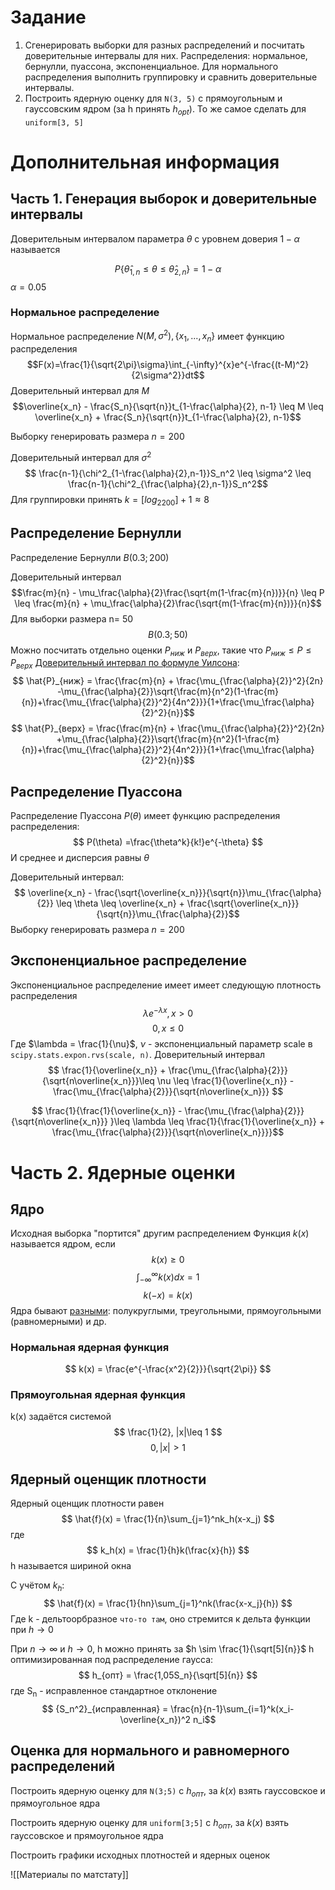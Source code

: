 # Задание
  1) Сгенерировать выборки для разных распределений и посчитать доверительные интервалы для них. Распределения: нормальное, бернулли, пуассона, экспоненциальное. Для нормального распределения выполнить группировку и сравнить доверительные интервалы.
  2) Построить ядерную оценку для `N(3, 5)` с прямоугольным и гауссовским ядром (за h принять $h_{opt}$). То же самое сделать для `uniform[3, 5]`
# Дополнительная информация
## Часть 1. Генерация выборок и доверительные интервалы

Доверительным интервалом параметра $\theta$ с уровнем доверия $1-\alpha$ называется 

$$ P\{\hat{\theta}_{1,n} \leq \theta \leq \hat{\theta}_{2,n} \} = 1 - \alpha$$
$\alpha = 0.05$


### Нормальное распределение
 Нормальное распределение $N(M, \sigma^2), \{x_1, ..., x_n\}$ имеет функцию распределения
 $$F(x)=\frac{1}{\sqrt{2\pi}\sigma}\int_{-\infty}^{x}e^{-\frac{(t-M)^2}{2\sigma^2}}dt$$ Доверительный интервал для $M$ 
 $$\overline{x_n} - \frac{S_n}{\sqrt{n}}t_{1-\frac{\alpha}{2}, n-1} \leq M \leq \overline{x_n} + \frac{S_n}{\sqrt{n}}t_{1-\frac{\alpha}{2}, n-1}$$
 
Выборку генерировать размера $n = 200$

Доверительный интервал для $\sigma^2$
$$ \frac{n-1}{\chi^2_{1-\frac{\alpha}{2},n-1}}S_n^2 \leq \sigma^2 \leq \frac{n-1}{\chi^2_{\frac{\alpha}{2},n-1}}S_n^2$$
Для группировки принять $k = [log_2200] + 1 \approx 8$
## Распределение Бернулли
Распределение Бернулли $B(0.3; 200)$

Доверительный интервал
$$\frac{m}{n} - \mu_\frac{\alpha}{2}\frac{\sqrt{m(1-\frac{m}{n})}}{n} \leq P \leq \frac{m}{n} + \mu_\frac{\alpha}{2}\frac{\sqrt{m(1-\frac{m}{n})}}{n}$$
Для выборки размера n= 50 $$ B(0.3; 50) $$
Можно посчитать отдельно оценки $P_{ниж}$ и $P_{верх}$, такие что $P_{ниж} \leq P \leq P_{верх}$
[Доверительный интервал по формуле Уилсона](https://kerchtt.ru/doveritelnyi-interval-doveritelnaya-veroyatnost/):
$$ \hat{P}_{ниж} = \frac{\frac{m}{n} + \frac{\mu_{\frac{\alpha}{2}}^2}{2n} -\mu_{\frac{\alpha}{2}}\sqrt{\frac{m}{n^2}(1-\frac{m}{n})+\frac{\mu_{\frac{\alpha}{2}}^2}{4n^2}}}{1+\frac{\mu_\frac{\alpha}{2}^2}{n}}$$
$$ \hat{P}_{верх} = \frac{\frac{m}{n} + \frac{\mu_{\frac{\alpha}{2}}^2}{2n} +\mu_{\frac{\alpha}{2}}\sqrt{\frac{m}{n^2}(1-\frac{m}{n})+\frac{\mu_{\frac{\alpha}{2}}^2}{4n^2}}}{1+\frac{\mu_\frac{\alpha}{2}^2}{n}}$$
## Распределение Пуассона
Распределение Пуассона $P(\theta)$ имеет функцию распределения распределения:
$$ P(\theta) =\frac{\theta^k}{k!}e^{-\theta} $$
И среднее и дисперсия равны $\theta$

Доверительный интервал:
$$ \overline{x_n} - \frac{\sqrt{\overline{x_n}}}{\sqrt{n}}\mu_{\frac{\alpha}{2}} \leq \theta \leq \overline{x_n} + \frac{\sqrt{\overline{x_n}}}{\sqrt{n}}\mu_{\frac{\alpha}{2}}$$
Выборку генерировать размера $n=200$
## Экспоненциальное распределение
Экспоненциальное распределение имеет имеет следующую плотность распределения
$$ \lambda e^{-\lambda x} , x > 0$$
$$ 0, x \leq 0 $$
Где $\lambda = \frac{1}{\nu}$, $\nu$ - экспоненциальный параметр scale в `scipy.stats.expon.rvs(scale, n)`.
Доверительный интервал
$$ \frac{1}{\overline{x_n}} + \frac{\mu_{\frac{\alpha}{2}}}{\sqrt{n\overline{x_n}}}\leq \nu \leq \frac{1}{\overline{x_n}} - \frac{\mu_{\frac{\alpha}{2}}}{\sqrt{n\overline{x_n}}}  $$

$$ \frac{1}{\frac{1}{\overline{x_n}} - \frac{\mu_{\frac{\alpha}{2}}}{\sqrt{n\overline{x_n}}} }\leq \lambda \leq \frac{1}{\frac{1}{\overline{x_n}} + \frac{\mu_{\frac{\alpha}{2}}}{\sqrt{n\overline{x_n}}}}$$
# Часть 2. Ядерные оценки
## Ядро
Исходная выборка "портится" другим распределением
Функция $k(x)$ называется ядром, если
$$ k(x) \geq 0 $$
$$ \int_{-\infty}^{\infty}k(x)dx = 1 $$
$$ k(-x) = k(x) $$
Ядра бывают [разными](https://ru.wikipedia.org/wiki/%D0%AF%D0%B4%D1%80%D0%BE_(%D1%81%D1%82%D0%B0%D1%82%D0%B8%D1%81%D1%82%D0%B8%D0%BA%D0%B0)): полукруглыми, треугольными, прямоугольными (равномерными) и др.
### Нормальная ядерная функция
$$ k(x) = \frac{e^{-\frac{x^2}{2}}}{\sqrt{2\pi}} $$
### Прямоугольная ядерная функция
k(x) задаётся системой
$$ \frac{1}{2}, |x|\leq 1 $$
$$ 0, |x| > 1 $$
## Ядерный оценщик плотности
Ядерный оценщик плотности равен
$$ \hat{f}(x) = \frac{1}{n}\sum_{j=1}^nk_h(x-x_j) $$
где
$$ k_h(x) = \frac{1}{h}k(\frac{x}{h}) $$
h называется шириной окна

С учётом $k_h$:
$$ \hat{f}(x) = \frac{1}{hn}\sum_{j=1}^nk(\frac{x-x_j}{h}) $$
Где k - дельтоорбразное `что-то там`, оно стремится к дельта функции при $h \to 0$

При  $n \rightarrow \infty$ и $h \to 0$, h можно принять за $h \sim \frac{1}{\sqrt[5]{n}}$
h оптимизированная под распределение гаусса:
$$ h_{опт} = \frac{1,05S_n}{\sqrt[5]{n}} $$
где S<sub>n</sub> - исправленное стандартное отклонение
$$ {S_n^2}_{исправленная} = \frac{n}{n-1}\sum_{i=1}^k(x_i-\overline{x_n})^2 n_i$$
## Оценка для нормального и равномерного распределений

Построить ядерную оценку для `N(3;5)` с $h_{опт}$, за $k(x)$ взять гауссовское и прямоугольное ядра

Построить ядерную оценку для `uniform[3;5]` с $h_{опт}$, за $k(x)$ взять гауссовское и прямоугольное ядра
  
Построить графики исходных плотностей и ядерных оценок

![[Материалы по матстату]]